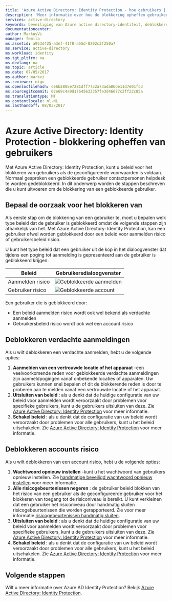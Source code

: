 ```yaml
---
title: 'Azure Active Directory: Identity Protection - hoe gebruikers | Microsoft Docs'
description: 'Meer informatie over hoe de blokkering opheffen gebruikers die zijn geblokkeerd door een Azure Active Directory: Identity Protection-beleid.'
services: active-directory
keywords: beveiliging van Azure active directory-identiteit, deblokkeren van gebruiker
documentationcenter: 
author: MarkusVi
manager: femila
ms.assetid: a953d425-a3ef-41f8-a55d-0202c3f250a7
ms.service: active-directory
ms.workload: identity
ms.tgt_pltfrm: na
ms.devlang: na
ms.topic: article
ms.date: 07/05/2017
ms.author: markvi
ms.reviewer: nigu
ms.openlocfilehash: ce6b2805e7281dff7752a73ada86be11d7e01fc3
ms.sourcegitcommit: 02e69c4a9d17645633357fe3d46677c2ff22c85a
ms.translationtype: MT
ms.contentlocale: nl-NL
ms.lasthandoff: 08/03/2017
---
```

# <a name="azure-active-directory-identity-protection---how-to-unblock-users"></a>Azure Active Directory: Identity Protection - blokkering opheffen van gebruikers
Met Azure Active Directory: Identity Protection, kunt u beleid voor het blokkeren van gebruikers als de geconfigureerde voorwaarden is voldaan. Normaal gesproken een geblokkeerde gebruiker contactpersonen helpdesk te worden gedeblokkeerd. In dit onderwerp worden de stappen beschreven die u kunt uitvoeren om de blokkering van een geblokkeerde gebruiker.

## <a name="determine-the-reason-for-blocking"></a>Bepaal de oorzaak voor het blokkeren van
Als eerste stap om de blokkering van een gebruiker te, moet u bepalen welk type beleid dat de gebruiker is geblokkeerd omdat de volgende stappen zijn afhankelijk van het.
Met Azure Active Directory: Identity Protection, kan een gebruiker ofwel worden geblokkeerd door een beleid voor aanmelden risico of gebruikersbeleid risico.

U kunt het type beleid dat een gebruiker uit de kop in het dialoogvenster dat tijdens een poging tot aanmelding is gepresenteerd aan de gebruiker is geblokkeerd krijgen:

| Beleid | Gebruikersdialoogvenster |
| --- | --- |
| Aanmelden risico |![Geblokkeerde aanmelden](./media/active-directory-identityprotection-unblock-howto/02.png) |
| Gebruiker risico |![Geblokkeerde account](./media/active-directory-identityprotection-unblock-howto/104.png) |

Een gebruiker die is geblokkeerd door:

* Een beleid aanmelden risico wordt ook wel bekend als verdachte aanmelden
* Gebruikersbeleid risico wordt ook wel een account risico

## <a name="unblocking-suspicious-sign-ins"></a>Deblokkeren verdachte aanmeldingen
Als u wilt deblokkeren een verdachte aanmelden, hebt u de volgende opties:

1. **Aanmelden van een vertrouwde locatie of het apparaat** -een veelvoorkomende reden voor geblokkeerde verdachte aanmeldingen zijn aanmeldpogingen vanaf onbekende locaties of apparaten. Uw gebruikers kunnen snel bepalen of dit de blokkerende reden is door te proberen aan te melden vanaf een vertrouwde locatie of het apparaat.
2. **Uitsluiten van beleid** : als u denkt dat de huidige configuratie van uw beleid voor aanmelden wordt veroorzaakt door problemen voor specifieke gebruikers, kunt u de gebruikers uitsluiten van deze. Zie [Azure Active Directory: Identity Protection](active-directory-identityprotection.md) voor meer informatie.
3. **Schakel beleid** : als u denkt dat de configuratie van uw beleid wordt veroorzaakt door problemen voor alle gebruikers, kunt u het beleid uitschakelen. Zie [Azure Active Directory: Identity Protection](active-directory-identityprotection.md) voor meer informatie.

## <a name="unblocking-accounts-at-risk"></a>Deblokkeren accounts risico
Als u wilt deblokkeren van een account risico, hebt u de volgende opties:

1. **Wachtwoord opnieuw instellen** -kunt u het wachtwoord van gebruikers opnieuw instellen. Zie [handmatige beveiligd wachtwoord opnieuw instellen](active-directory-identityprotection.md#manual-secure-password-reset) voor meer informatie.
2. **Alle risicogebeurtenissen negeren** : de gebruiker beleid blokken van het risico van een gebruiker als de geconfigureerde gebruiker voor het blokkeren van toegang tot de risiconiveau is bereikt. U kunt verkleinen dat een gebruiker het risiconiveau door handmatig sluiten risicogebeurtenissen die worden gerapporteerd. Zie voor meer informatie [risicogebeurtenissen handmatig sluiten](active-directory-identityprotection.md#closing-risk-events-manually).
3. **Uitsluiten van beleid** : als u denkt dat de huidige configuratie van uw beleid voor aanmelden wordt veroorzaakt door problemen voor specifieke gebruikers, kunt u de gebruikers uitsluiten van deze. Zie [Azure Active Directory: Identity Protection](active-directory-identityprotection.md) voor meer informatie.
4. **Schakel beleid** : als u denkt dat de configuratie van uw beleid wordt veroorzaakt door problemen voor alle gebruikers, kunt u het beleid uitschakelen. Zie [Azure Active Directory: Identity Protection](active-directory-identityprotection.md) voor meer informatie.

## <a name="next-steps"></a>Volgende stappen
 Wilt u meer informatie over Azure AD Identity Protection? Bekijk [Azure Active Directory: Identity Protection](active-directory-identityprotection.md).
